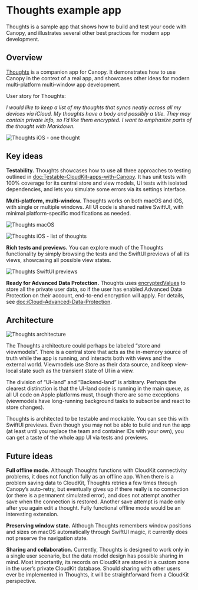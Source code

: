 # Thoughts example app

Thoughts is a sample app that shows how to build and test your code with Canopy, and illustrates several other best practices for modern app development.

## Overview

[Thoughts](https://github.com/Tact/Thoughts) is a companion app for Canopy. It demonstrates how to use Canopy in the context of a real app, and showcases other ideas for modern multi-platform multi-window app development.

User story for Thoughts:

_I would like to keep a list of my thoughts that syncs neatly across all my devices via iCloud. My thoughts have a body and possibly a title. They may contain private info, so I’d like them encrypted. I want to emphasize parts of the thought with Markdown._

![Thoughts iOS - one thought](thoughts-ios-onethought)

## Key ideas

**Testability.** Thoughts showcases how to use all three approaches to testing outlined in <doc:Testable-CloudKit-apps-with-Canopy>. It has unit tests with 100% coverage for its central store and view models, UI tests with isolated dependencies, and lets you simulate some errors via its settings interface.

**Multi-platform, multi-window.** Thoughts works on both macOS and iOS, with single or multiple windows. All UI code is shared native SwiftUI, with minimal platform-specific modifications as needed.

![Thoughts macOS](thoughts-macos)

![Thoughts iOS - list of thoughts](thoughts-ios-list)

**Rich tests and previews.** You can explore much of the Thoughts functionality by simply browsing the tests and the SwiftUI previews of all its views, showcasing all possible view states.

![Thoughts SwiftUI previews](thoughts-previews)

**Ready for Advanced Data Protection.** Thoughts uses [encryptedValues](https://developer.apple.com/documentation/cloudkit/ckrecord/3746821-encryptedvalues) to store all the private user data, so if the user has enabled Advanced Data Protection on their account, end-to-end encryption will apply. For details, see <doc:iCloud-Advanced-Data-Protection>.

## Architecture

![Thoughts architecture](thoughts-architecture)

The Thoughts architecture could perhaps be labeled “store and viewmodels”. There is a central store that acts as the in-memory source of truth while the app is running, and interacts both with views and the external world. Viewmodels use Store as their data source, and keep view-local state such as the transient state of UI in a view.

The division of “UI-land” and “Backend-land” is arbitrary. Perhaps the clearest distinction is that the UI-land code is running in the main queue, as all UI code on Apple platforms must, though there are some exceptions (viewmodels have long-running background tasks to subscribe and react to store changes).

Thoughts is architected to be testable and mockable. You can see this with SwiftUI previews. Even though you may not be able to build and run the app (at least until you replace the team and container IDs with your own), you can get a taste of the whole app UI via tests and previews.

## Future ideas

**Full offline mode.** Although Thoughts functions with CloudKit connectivity problems, it does not function fully as an offline app. When there is a problem saving data to CloudKit, Thoughts retries a few times through Canopy’s auto-retry, but eventually gives up if there really is no connection (or there is a permanent simulated error), and does not attempt another save when the connection is restored. Another save attempt is made only after you again edit a thought. Fully functional offline mode would be an interesting extension.

**Preserving window state.** Although Thoughts remembers window positions and sizes on macOS automatically through SwiftUI magic, it currently does not preserve the navigation state.

**Sharing and collaboration.** Currently, Thoughts is designed to work only in a single user scenario, but the data model design has possible sharing in mind. Most importantly, its records on CloudKit are stored in a custom zone in the user’s private CloudKit database. Should sharing with other users ever be implemented in Thoughts, it will be straightforward from a CloudKit perspective.
